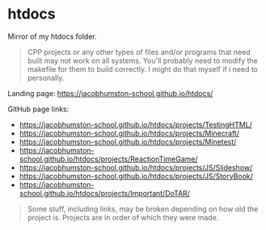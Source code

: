 # htdocs
Mirror of my htdocs folder.

> CPP projects or any other types of files and/or programs that need built may not work on all systems. You'll probably need to modify the makefile for them to build correctly. I might do that myself if i need to personally.

Landing page: https://jacobhumston-school.github.io/htdocs/

GitHub page links:
- https://jacobhumston-school.github.io/htdocs/projects/TestingHTML/
- https://jacobhumston-school.github.io/htdocs/projects/Minecraft/
- https://jacobhumston-school.github.io/htdocs/projects/Minetest/
- https://jacobhumston-school.github.io/htdocs/projects/ReactionTimeGame/
- https://jacobhumston-school.github.io/htdocs/projects/JS/Slideshow/
- https://jacobhumston-school.github.io/htdocs/projects/JS/StoryBook/
- https://jacobhumston-school.github.io/htdocs/projects/Important/DoTAR/

> Some stuff, including links, may be broken depending on how old the project is. Projects are in order of which they were made.
